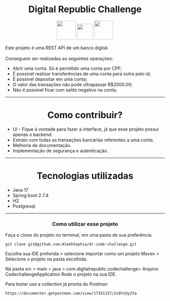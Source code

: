 <h1 align="center">Digital Republic Challenge</h1>
<div align="center" style="display: inline_block">
    <img  src="https://cdn.jsdelivr.net/gh/devicons/devicon/icons/java/java-original-wordmark.svg"  width="60px"/>
    <img src="https://cdn.jsdelivr.net/gh/devicons/devicon/icons/postgresql/postgresql-original-wordmark.svg" width="50px"/>
    <img src="https://cdn.jsdelivr.net/gh/devicons/devicon/icons/spring/spring-original-wordmark.svg" width="60px"/>
</div>

<p>Este projeto é uma REST API de um banco digital. <br>
<br>
Conseguem ser realizadas as seguintes operações:
</p>

- Abrir uma conta. Só é permitido uma conta por CPF;
- É possível realizar transferências de uma conta para outra pelo id;
- É possível depositar em uma conta;
- O valor das transações não pode ultrapassar R$2000.00;
- Não é possível ficar com saldo negativo na conta;
---
<h1 align="center">Como contribuir?</h1>

- UI - Fique à vontade para fazer a interface, já que esse projeto
possui apenas o backend.
- Extrato com todas as transações bancárias referentes a uma conta.
- Melhoria de documentação.
- Implementação de segurança e autenticação.

---
<h1 align="center">Tecnologias utilizadas</h1>

- Java 17
- Spring boot 2.7.4
- H2
- Postgresql
---
  <h3 align="center">Como utilizar esse projeto</h3>

  Faça o clone do projeto no terminal, 
  em uma pasta de sua preferência.
```
git clone git@github.com:AleehSophia/dr-code-challenge.git
```
  Escolha sua IDE preferida > selecione importar como um projeto
  Maven > Selecione o projeto na pasta escolhida. <br>

  Na pasta src > main > java > com.digitalrepublic.codechallenge>
  Arquivo CodechallengeApplication
  Rode o projeto na sua IDE.

  Para testar use a collection já pronta do Postman

```
https://documenter.getpostman.com/view/17351157/2s8YzUy2fa
```
